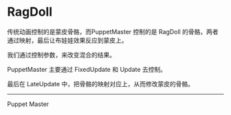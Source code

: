 ﻿

# RagDoll



传统动画控制的是蒙皮骨骼，而PuppetMaster 控制的是 RagDoll 的骨骼，两者通过映射，最后让布娃娃效果反应到蒙皮上。

我们通过控制参数，来改变混合的结果。

PuppetMaster 主要通过 FixedUpdate 和 Update 去控制。

最后在 LateUpdate 中，把骨骼的映射对应上，从而修改蒙皮的骨骼。




---

Puppet Master